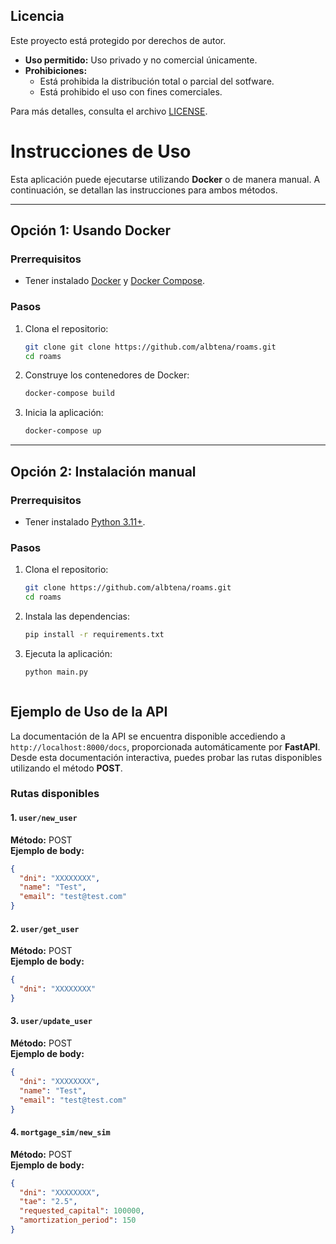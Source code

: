 ## Licencia
Este proyecto está protegido por derechos de autor.

- **Uso permitido:** Uso privado y no comercial únicamente.
- **Prohibiciones:**
  - Está prohibida la distribución total o parcial del sotfware.
  - Está prohibido el uso con fines comerciales.

Para más detalles, consulta el archivo [LICENSE](LICENSE).

# Instrucciones de Uso

Esta aplicación puede ejecutarse utilizando **Docker** o de manera manual. A continuación, se detallan las instrucciones para ambos métodos.

---

## Opción 1: Usando Docker

### Prerrequisitos
- Tener instalado [Docker](https://www.docker.com/) y [Docker Compose](https://docs.docker.com/compose/).

### Pasos
1. Clona el repositorio:
   ```bash
   git clone git clone https://github.com/albtena/roams.git
   cd roams
   ```
2. Construye los contenedores de Docker:
   ```bash
   docker-compose build
   ```
3. Inicia la aplicación:
   ```bash
   docker-compose up
   ```

---

## Opción 2: Instalación manual

### Prerrequisitos
- Tener instalado [Python 3.11+](https://www.python.org/).

### Pasos
1. Clona el repositorio:
   ```bash
   git clone https://github.com/albtena/roams.git
   cd roams
   ```
2. Instala las dependencias:
   ```bash
   pip install -r requirements.txt
   ```
3. Ejecuta la aplicación:
   ```bash
   python main.py
   


## Ejemplo de Uso de la API

La documentación de la API se encuentra disponible accediendo a `http://localhost:8000/docs`, proporcionada automáticamente por **FastAPI**. Desde esta documentación interactiva, puedes probar las rutas disponibles utilizando el método **POST**.

### Rutas disponibles

#### 1. `user/new_user`
**Método:** POST  
**Ejemplo de body:**
```json
{
  "dni": "XXXXXXXX",  
  "name": "Test",  
  "email": "test@test.com"
}
```

#### 2. `user/get_user`
**Método:** POST  
**Ejemplo de body:**
```json
{
  "dni": "XXXXXXXX"
}
```

#### 3. `user/update_user`
**Método:** POST  
**Ejemplo de body:**
```json
{
  "dni": "XXXXXXXX",  
  "name": "Test",  
  "email": "test@test.com"
}
```

#### 4. `mortgage_sim/new_sim`
**Método:** POST  
**Ejemplo de body:**
```json
{
  "dni": "XXXXXXXX",  
  "tae": "2.5",  
  "requested_capital": 100000,  
  "amortization_period": 150
}
```
